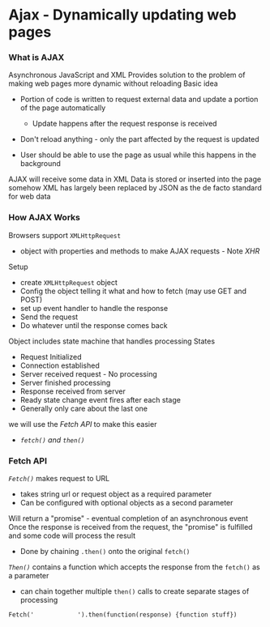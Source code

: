 # Ajax - Dynamically updating web pages
### What is AJAX
Asynchronous JavaScript and XML
Provides solution to the problem of making web pages more dynamic without reloading
Basic idea
- Portion of code is written to request external data and update a portion of the page automatically
	- Update happens after the request response is received

- Don't reload anything - only the part affected by the request is updated
- User should be able to use the page as usual while this happens in the background

AJAX will receive some data in XML
Data is stored or inserted into the page somehow
XML has largely been replaced by JSON as the de facto standard for web data
### How AJAX Works
Browsers support `XMLHttpRequest`
- object with properties and methods to make AJAX requests - Note *XHR*

Setup
- create `XMLHttpRequest` object
- Config the object telling it what and how to fetch (may use GET and POST)
- set up event handler to handle the response
- Send the request
- Do whatever until the response comes back

Object includes state machine that handles processing
States
- Request Initialized
- Connection established
- Server received request - No processing
- Server finished processing
- Response received from server
- Ready state change event fires after each stage
- Generally only care about the last one

we will use the *Fetch API* to make this easier
- *`fetch()` and `then()`*
### Fetch API
*`Fetch()`* makes request to URL
- takes string url or request object as a required parameter
- Can be configured with optional objects as a second parameter

Will return a "promise" - eventual completion of an asynchronous event
Once the response is received from the request, the "promise" is fulfilled and some code will process the result
- Done by chaining `.then()` onto the original `fetch()`

*`Then()`* contains a function which accepts the response from the `fetch()` as a parameter
- can chain together multiple `then()` calls to create separate stages of processing

`Fetch('            ').then(function(response) {function stuff})`